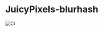 # JuicyPixels-blurhash

![CI](https://github.com/SamProtas/JuicyPixels-blurhash/workflows/CI/badge.svg)
